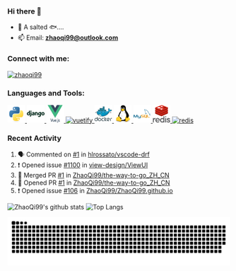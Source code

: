 ### Hi there 👋

- 🔭  A salted 🐟....
- 📫 Email: **[zhaoqi99@outlook.com](mailto:zhaoqi99@outlook.com)**

<h3 align="left">Connect with me:</h3>
<p align="left">
  <a href="https://linkedin.com/in/zhaoqi99" target="blank">
    <img
      align="center"
      src="https://raw.githubusercontent.com/rahuldkjain/github-profile-readme-generator/master/src/images/icons/Social/linked-in-alt.svg"
      alt="zhaoqi99"
      height="30"
      width="40"
  /></a>
</p>

<h3 align="left">Languages and Tools:</h3>
<p align="left">
  <a href="https://www.python.org" target="_blank" rel="noreferrer">
    <img src="https://raw.githubusercontent.com/devicons/devicon/master/icons/python/python-original.svg" alt="python" width="40" height="40" />
  </a>
  <a href="https://www.djangoproject.com/" target="_blank" rel="noreferrer">
    <img src="https://raw.githubusercontent.com/devicons/devicon/master/icons/django/django-plain-wordmark.svg" alt="django" width="40" height="40" />
  </a>
  <a href="https://vuejs.org/" target="_blank" rel="noreferrer">
    <img src="https://raw.githubusercontent.com/devicons/devicon/master/icons/vuejs/vuejs-original-wordmark.svg" alt="vuejs" width="40" height="40" />
  </a>
  <a href="https://vuetifyjs.com/en/" target="_blank" rel="noreferrer">
    <img src="https://bestofjs.org/logos/vuetify.svg" alt="vuetify" width="40" height="40" />
  </a>
  <a href="https://www.docker.com/" target="_blank" rel="noreferrer">
    <img src="https://raw.githubusercontent.com/devicons/devicon/master/icons/docker/docker-original-wordmark.svg" alt="docker" width="40" height="40" />
  </a>
  <a href="https://www.linux.org/" target="_blank" rel="noreferrer">
    <img src="https://raw.githubusercontent.com/devicons/devicon/master/icons/linux/linux-original.svg" alt="linux" width="40" height="40" />
  </a>
  <a href="https://www.mysql.com/" target="_blank" rel="noreferrer">
    <img src="https://raw.githubusercontent.com/devicons/devicon/master/icons/mysql/mysql-original-wordmark.svg" alt="mysql" width="40" height="40" />
  </a>
  <a href="https://redis.io" target="_blank" rel="noreferrer">
    <img src="https://raw.githubusercontent.com/devicons/devicon/master/icons/redis/redis-original-wordmark.svg" alt="redis" width="40" height="40" />
  </a>
  <a href="https://www.influxdata.com/products/influxdb-overview/" target="_blank" rel="noreferrer">
    <img src="https://influxdata.github.io/branding/img/downloads/influxdata-logo--symbol--pool.svg" alt="redis" width="40" height="40" />
  </a>
</p>

### Recent Activity
<!--START_SECTION:activity-->
1. 🗣 Commented on [#1](https://github.com/hlrossato/vscode-drf/issues/1) in [hlrossato/vscode-drf](https://github.com/hlrossato/vscode-drf)
2. ❗️ Opened issue [#1100](https://github.com/view-design/ViewUI/issues/1100) in [view-design/ViewUI](https://github.com/view-design/ViewUI)
3. 🎉 Merged PR [#1](https://github.com/ZhaoQi99/the-way-to-go_ZH_CN/pull/1) in [ZhaoQi99/the-way-to-go_ZH_CN](https://github.com/ZhaoQi99/the-way-to-go_ZH_CN)
4. 💪 Opened PR [#1](https://github.com/ZhaoQi99/the-way-to-go_ZH_CN/pull/1) in [ZhaoQi99/the-way-to-go_ZH_CN](https://github.com/ZhaoQi99/the-way-to-go_ZH_CN)
5. ❗️ Opened issue [#106](https://github.com/ZhaoQi99/ZhaoQi99.github.io/issues/106) in [ZhaoQi99/ZhaoQi99.github.io](https://github.com/ZhaoQi99/ZhaoQi99.github.io)
<!--END_SECTION:activity-->


![ZhaoQi99's github stats](https://github-readme-stats-zhaoqi99.vercel.app/api?username=zhaoqi99&show_icons=true&count_private=true&theme=tokyonight&hide_title=true)
![Top Langs](https://github-readme-stats-zhaoqi99.vercel.app/api/top-langs/?username=zhaoqi99&theme=tokyonight&hide=html)
<!-- ![ZhaoQi99's github activity graph](https://zhaoqi99-readme-activity-graph.herokuapp.com/graph?username=ZhaoQi99&theme=redical) -->
![ZhaoQi99's github contribution grid snake](https://raw.githubusercontent.com/ZhaoQi99/ZhaoQi99/dist/github-contribution-grid-snake.svg)
